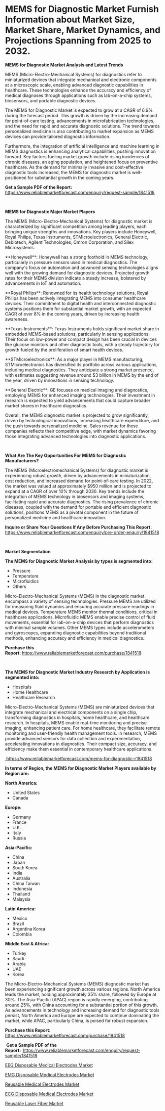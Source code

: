 <p><h1>MEMS for Diagnostic Market Furnish Information about Market Size, Market Share, Market Dynamics, and Projections Spanning from 2025 to 2032.</h1></p><p><strong>MEMS for Diagnostic Market Analysis and Latest Trends</strong></p>
<p><p>MEMS (Micro-Electro-Mechanical Systems) for diagnostics refer to miniaturized devices that integrate mechanical and electronic components at a microscopic scale, enabling advanced diagnostic capabilities in healthcare. These technologies enhance the accuracy and efficiency of medical diagnoses through applications such as lab-on-a-chip systems, biosensors, and portable diagnostic devices.</p><p>The MEMS for Diagnostic Market is expected to grow at a CAGR of 6.9% during the forecast period. This growth is driven by the increasing demand for point-of-care testing, advancements in microfabrication technologies, and the need for rapid and accurate diagnostic solutions. The trend towards personalized medicine is also contributing to market expansion as MEMS devices can provide tailored diagnostic information.</p><p>Furthermore, the integration of artificial intelligence and machine learning in MEMS diagnostics is enhancing analytical capabilities, pushing innovation forward. Key factors fueling market growth include rising incidences of chronic diseases, an aging population, and heightened focus on preventive healthcare. As the demand for minimally invasive and cost-effective diagnostic tools increased, the MEMS for diagnostic market is well-positioned for substantial growth in the coming years.</p></p>
<p><strong>Get a Sample PDF of the Report:&nbsp;</strong> <a href="https://www.reliablemarketforecast.com/enquiry/request-sample/1841518?utm_campaign=1890&utm_medium=2&utm_source=Github&utm_content=ia&utm_term=05032025&utm_id=mems-for-diagnostic">https://www.reliablemarketforecast.com/enquiry/request-sample/1841518</a></p>
<p>&nbsp;</p>
<p><strong>MEMS for Diagnostic Major Market Players</strong></p>
<p><p>The MEMS (Micro-Electro-Mechanical Systems) for diagnostic market is characterized by significant competition among leading players, each bringing unique strengths and innovations. Key players include Honeywell, Royal Philips, Texas Instruments, STMicroelectronics, General Electric, Debiotech, Agilent Technologies, Omron Corporation, and Silex Microsystems.</p><p>**Honeywell**: Honeywell has a strong foothold in MEMS technology, particularly in pressure sensors used in medical diagnostics. The company's focus on automation and advanced sensing technologies aligns well with the growing demand for diagnostic devices. Projected growth rates for their MEMS division indicate a steady increase, bolstered by advancements in IoT and automation.</p><p>**Royal Philips**: Renowned for its health technology solutions, Royal Philips has been actively integrating MEMS into consumer healthcare devices. Their commitment to digital health and interconnected diagnostic systems positions them for substantial market growth, with an expected CAGR of over 8% in the coming years, driven by increasing health awareness.</p><p>**Texas Instruments**: Texas Instruments holds significant market share in embedded MEMS-based solutions, particularly in sensing applications. Their focus on low-power and compact design has been crucial in devices like glucose monitors and other diagnostic tools, with a steady trajectory for growth fueled by the proliferation of smart health devices.</p><p>**STMicroelectronics**: As a major player in MEMS manufacturing, STMicroelectronics has diversified its portfolio across various applications, including medical diagnostics. They anticipate a strong market presence, with estimates suggesting revenue around $3 billion in MEMS by the end of the year, driven by innovations in sensing technology.</p><p>**General Electric**: GE focuses on medical imaging and diagnostics, employing MEMS for enhanced imaging technologies. Their investment in research is expected to yield advancements that could capture broader market shares in healthcare diagnostics.</p><p>Overall, the MEMS diagnostic market is projected to grow significantly, driven by technological innovations, increasing healthcare expenditure, and the push towards personalized medicine. Sales revenue for these companies reflects their competitive edge, with market dynamics favoring those integrating advanced technologies into diagnostic applications.</p></p>
<p>&nbsp;</p>
<p><strong>What Are The Key Opportunities For MEMS for Diagnostic Manufacturers?</strong></p>
<p><p>The MEMS (Microelectromechanical Systems) for diagnostic market is experiencing robust growth, driven by advancements in miniaturization, cost reduction, and increased demand for point-of-care testing. In 2022, the market was valued at approximately $950 million and is projected to expand at a CAGR of over 10% through 2030. Key trends include the integration of MEMS technology in biosensors and imaging systems, facilitating rapid and accurate diagnostics. The rising prevalence of chronic diseases, coupled with the demand for portable and efficient diagnostic solutions, positions MEMS as a pivotal component in the future of personalized medicine and healthcare innovation.</p></p>
<p><strong>Inquire or Share Your Questions If Any Before Purchasing This Report:</strong> <a href="https://www.reliablemarketforecast.com/enquiry/pre-order-enquiry/1841518?utm_campaign=1890&utm_medium=2&utm_source=Github&utm_content=ia&utm_term=05032025&utm_id=mems-for-diagnostic">https://www.reliablemarketforecast.com/enquiry/pre-order-enquiry/1841518</a></p>
<p>&nbsp;</p>
<p><strong>Market Segmentation</strong></p>
<p><strong>The MEMS for Diagnostic Market Analysis by types is segmented into:</strong></p>
<p><ul><li>Pressure</li><li>Temperature</li><li>Microfluidics</li><li>Others</li></ul></p>
<p><p>Micro-Electro-Mechanical Systems (MEMS) in the diagnostic market encompass a variety of sensing technologies. Pressure MEMS are utilized for measuring fluid dynamics and ensuring accurate pressure readings in medical devices. Temperature MEMS monitor thermal conditions, critical in healthcare applications. Microfluidic MEMS enable precise control of fluid movements, essential for lab-on-a-chip devices that perform diagnostics with minimal sample volumes. Other MEMS types include accelerometers and gyroscopes, expanding diagnostic capabilities beyond traditional methods, enhancing accuracy and efficiency in medical diagnostics.</p></p>
<p><strong>Purchase this Report:&nbsp;</strong><a href="https://www.reliablemarketforecast.com/purchase/1841518?utm_campaign=1890&utm_medium=2&utm_source=Github&utm_content=ia&utm_term=05032025&utm_id=mems-for-diagnostic">https://www.reliablemarketforecast.com/purchase/1841518</a></p>
<p>&nbsp;</p>
<p><strong>The MEMS for Diagnostic Market Industry Research by Application is segmented into:</strong></p>
<p><ul><li>Hospitals</li><li>Home Healthcare</li><li>Healthcare Research</li></ul></p>
<p><p>Micro-Electro-Mechanical Systems (MEMS) are miniaturized devices that integrate mechanical and electrical components on a single chip, transforming diagnostics in hospitals, home healthcare, and healthcare research. In hospitals, MEMS enable real-time monitoring and precise imaging, enhancing patient care. For home healthcare, they facilitate remote monitoring and user-friendly health management tools. In research, MEMS provide advanced sensors for data collection and experimentation, accelerating innovations in diagnostics. Their compact size, accuracy, and efficiency make them essential in contemporary healthcare applications.</p></p>
<p><a href="https://www.reliablemarketforecast.com/mems-for-diagnostic-r1841518?utm_campaign=1890&utm_medium=2&utm_source=Github&utm_content=ia&utm_term=05032025&utm_id=mems-for-diagnostic">&nbsp;https://www.reliablemarketforecast.com/mems-for-diagnostic-r1841518</a></p>
<p><strong>In terms of Region, the MEMS for Diagnostic Market Players available by Region are:</strong></p>
<p>
    <p> <strong> North America: </strong>
        <ul>
            <li>United States</li>
            <li>Canada</li>
        </ul>
        </p> 
    <p> <strong> Europe: </strong>
        <ul>
            <li>Germany</li>
            <li>France</li>
            <li>U.K.</li>
            <li>Italy</li>
            <li>Russia</li>
        </ul>
        </p> 
    <p> <strong> Asia-Pacific: </strong>
        <ul>
            <li>China</li>
            <li>Japan</li>
            <li>South Korea</li>
            <li>India</li>
            <li>Australia</li>
            <li>China Taiwan</li>
            <li>Indonesia</li>
            <li>Thailand</li>
            <li>Malaysia</li>
        </ul>
        </p> 
    <p> <strong> Latin America: </strong>
        <ul>
            <li>Mexico</li>
            <li>Brazil</li>
            <li>Argentina Korea</li>
            <li>Colombia</li>
        </ul>
        </p> 
    <p> <strong> Middle East & Africa: </strong>
        <ul>
            <li>Turkey</li>
            <li>Saudi</li>
            <li>Arabia</li>
            <li>UAE</li>
            <li>Korea</li>
        </ul>
    </p>
    </p>
<p><p>The Micro-Electro-Mechanical Systems (MEMS) diagnostic market has been experiencing significant growth across various regions. North America leads the market, holding approximately 35% share, followed by Europe at 30%. The Asia-Pacific (APAC) region is rapidly emerging, contributing around 25%, with China accounting for a substantial portion of this growth. As advancements in technology and increasing demand for diagnostic tools persist, North America and Europe are expected to continue dominating the market, while APAC, particularly China, is poised for robust expansion.</p></p>
<p><strong>Purchase this Report: </strong><a href="https://www.reliablemarketforecast.com/purchase/1841518?utm_campaign=1890&utm_medium=2&utm_source=Github&utm_content=ia&utm_term=05032025&utm_id=mems-for-diagnostic">https://www.reliablemarketforecast.com/purchase/1841518</a></p>
<p>&nbsp;<strong>Get a Sample PDF of the Report:&nbsp;&nbsp;</strong><a href="https://www.reliablemarketforecast.com/enquiry/request-sample/1841518?utm_campaign=1890&utm_medium=2&utm_source=Github&utm_content=ia&utm_term=05032025&utm_id=mems-for-diagnostic">https://www.reliablemarketforecast.com/enquiry/request-sample/1841518</a></p>
<p><strong></strong></p>
<p><p><a href="https://github.com/hatlepigna2s/Market-Research-Report-List-1/blob/main/eeg-disposable-medical-electrodes-market.md?utm_campaign=1890&utm_medium=2&utm_source=Github&utm_content=ia&utm_term=05032025&utm_id=mems-for-diagnostic">EEG Disposable Medical Electrodes Market</a></p><p><a href="https://github.com/wantadhagino/Market-Research-Report-List-1/blob/main/emg-disposable-medical-electrodes-market.md?utm_campaign=1890&utm_medium=2&utm_source=Github&utm_content=ia&utm_term=05032025&utm_id=mems-for-diagnostic">EMG Disposable Medical Electrodes Market</a></p><p><a href="https://github.com/stunzkocotpv/Market-Research-Report-List-1/blob/main/reusable-medical-electrodes-market.md?utm_campaign=1890&utm_medium=2&utm_source=Github&utm_content=ia&utm_term=05032025&utm_id=mems-for-diagnostic">Reusable Medical Electrodes Market</a></p><p><a href="https://github.com/snapetylerho/Market-Research-Report-List-1/blob/main/ecg-disposable-medical-electrodes-market.md?utm_campaign=1890&utm_medium=2&utm_source=Github&utm_content=ia&utm_term=05032025&utm_id=mems-for-diagnostic">ECG Disposable Medical Electrodes Market</a></p><p><a href="https://github.com/iwanesucices/Market-Research-Report-List-1/blob/main/reusable-laser-fiber-market.md?utm_campaign=1890&utm_medium=2&utm_source=Github&utm_content=ia&utm_term=05032025&utm_id=mems-for-diagnostic">Reusable Laser Fiber Market</a></p></p>
